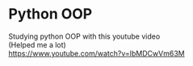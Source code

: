 # Python OOP
Studying python OOP with this youtube video    
(Helped me a lot)   
https://www.youtube.com/watch?v=IbMDCwVm63M   
